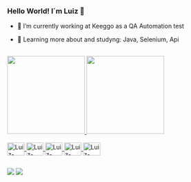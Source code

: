 ### Hello World! I´m Luiz 👋


- 🔭 I’m currently working at Keeggo as a QA Automation test 
- 🌱 Learning more about and studyng: Java, Selenium, Api  
  
  ##

 <div>
  <a href="https://github.com/luizPRodrigues">
  <img height="180em" src="https://github-readme-stats.vercel.app/api?username=luizPRodrigues&show_icons=true&theme=dark&include_all_commits=true&count_private=true"/>
  <img height="180em" src="https://github-readme-stats.vercel.app/api/top-langs/?username=luizPRodrigues&layout=compact&langs_count=7&theme=dark"/>
</div>
  <div style="display: inline_block"><br>
  <img align="center" alt="Luiz-java" height="30" width="40" 
  <img src="https://cdn.jsdelivr.net/gh/devicons/devicon/icons/java/java-original.svg" />
  <img align="center" alt="Luiz-java" height="30" width="40"
  <img src="https://raw.githubusercontent.com/detain/svg-logos/780f25886640cef088af994181646db2f6b1a3f8/svg/selenium-logo.svg" />
  <img align="center" alt="Luiz-java" height="30" width="40" 
  <img src="https://cdn.jsdelivr.net/gh/devicons/devicon/icons/cucumber/cucumber-plain.svg" />
  <img align="center" alt="Luiz-java" height="30" width="40" 
  <img src="https://cdn.jsdelivr.net/gh/devicons/devicon/icons/git/git-plain-wordmark.svg" />
  <img align="center" alt="Luiz-java" height="30" width="40"  
  <img src="https://cdn.jsdelivr.net/gh/devicons/devicon/icons/gitlab/gitlab-original-wordmark.svg" />
  
 </div>
  
  ##
  
  <div> 
  <a href="https://www.linkedin.com/in/luiz-paulo-75369a62/"target="_blank"><img src="https://img.shields.io/badge/LinkedIn-0077B5?style=for-the-badge&logo=linkedin&logoColor=white" target="_blank"></a>
  <a href = "mailto:luizpaulosilvarodrigues@gmail.com"><img src="https://img.shields.io/badge/Gmail-D14836?style=for-the-badge&logo=gmail&logoColor=white" target="_blank"></a>

